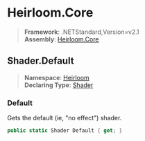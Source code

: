 # Heirloom.Core

> **Framework**: .NETStandard,Version=v2.1  
> **Assembly**: [Heirloom.Core][0]  

## Shader.Default

> **Namespace**: [Heirloom][0]  
> **Declaring Type**: [Shader][1]  

### Default

Gets the default (ie, "no effect") shader.

```cs
public static Shader Default { get; }
```

[0]: ../../../Heirloom.Core.md
[1]: ../Shader.md
